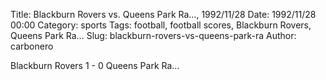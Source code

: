 Title: Blackburn Rovers vs. Queens Park Ra…, 1992/11/28
Date: 1992/11/28 00:00
Category: sports
Tags: football, football scores, Blackburn Rovers, Queens Park Ra…
Slug: blackburn-rovers-vs-queens-park-ra
Author: carbonero


Blackburn Rovers 1 - 0 Queens Park Ra…

